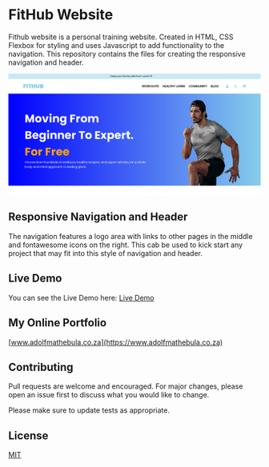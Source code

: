 # FitHub Website 
Fithub website is a personal training website. Created in HTML, CSS Flexbox for styling and uses Javascript to add functionality to the navigation.
This repository contains the files for creating the responsive navigation and header.

![Screenshot](https://github.com/adolfmathebula/FitHub-Website-Responsive-Navigation-and-Header/blob/main/images/fithubscreenshot.png)

## Responsive Navigation and Header
The navigation features a logo area with links to other pages in the middle and fontawesome icons on the right. This cab be used to kick start any project that may fit into this style of navigation and header.

## Live Demo
You can see the Live Demo here: [Live Demo](https://fithubonline.netlify.app/)

## My Online Portfolio
[www.adolfmathebula.co.za](https://www.adolfmathebula.co.za)

## Contributing

Pull requests are welcome and encouraged. For major changes, please open an issue first
to discuss what you would like to change.

Please make sure to update tests as appropriate.

## License

[MIT](https://choosealicense.com/licenses/mit/)
